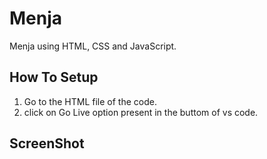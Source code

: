 # Menja

Menja using HTML, CSS and JavaScript.

## How To Setup

1. Go to the HTML file of the code.
2. click on Go Live option present in the buttom of vs code.

## ScreenShot
